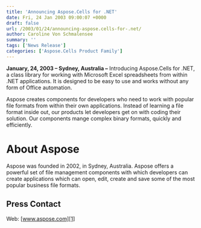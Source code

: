 ```yaml
---
title: 'Announcing Aspose.Cells for .NET'
date: Fri, 24 Jan 2003 09:00:07 +0000
draft: false
url: /2003/01/24/announcing-aspose.cells-for-.net/
author: Caroline Von Schmalensee
summary: ''
tags: ['News Release']
categories: ['Aspose.Cells Product Family']
---
```


**January, 24, 2003 – Sydney, Australia –** Introducing Aspose.Cells for .NET, a class library for working with Microsoft Excel spreadsheets from within .NET applications. It is designed to be easy to use and works without any form of Office automation.

Aspose creates components for developers who need to work with popular file formats from within their own applications. Instead of learning a file format inside out, our products let developers get on with coding their solution. Our components mange complex binary formats, quickly and efficiently.

# About Aspose

Aspose was founded in 2002, in Sydney, Australia. Aspose offers a powerful set of file management components with which developers can create applications which can open, edit, create and save some of the most popular business file formats.

## Press Contact

Web: [www.aspose.com][1]




[1]: https://www.aspose.com/




